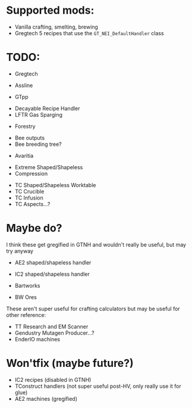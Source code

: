 # Supported mods:

* Vanilla crafting, smelting, brewing
* Gregtech 5 recipes that use the `GT_NEI_DefaultHandler` class

# TODO:
* Gregtech
 - Assline

* GTpp
 - Decayable Recipe Handler
 - LFTR Gas Sparging


* Forestry
 - Bee outputs
 - Bee breeding tree?

* Avaritia
 - Extreme Shaped/Shapeless
 - Compression


* TC Shaped/Shapeless Worktable
* TC Crucible
* TC Infusion
* TC Aspects...?

# Maybe do?

I think these get gregified in GTNH and wouldn't really be useful, but may try anyway

* AE2 shaped/shapeless handler
* IC2 shaped/shapeless handler

* Bartworks
 - BW Ores


These aren't super useful for crafting calculators but may be useful for other reference:

* TT Research and EM Scanner
* Gendustry Mutagen Producer...?
* EnderIO machines

# Won'tfix (maybe future?)

* IC2 recipes (disabled in GTNH)
* TConstruct handlers (not super useful post-HV, only really use it for glue)
* AE2 machines (gregified)
